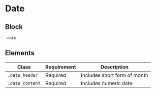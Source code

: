 # Date

## Block

`.date`

## Elements

| Class           | Requirement | Description                  |
| --------------- | ----------- | ---------------------------- |
| `.date_header`  | Required    | Includes short form of month |
| `.date_content` | Required    | Includes numeric date        |


